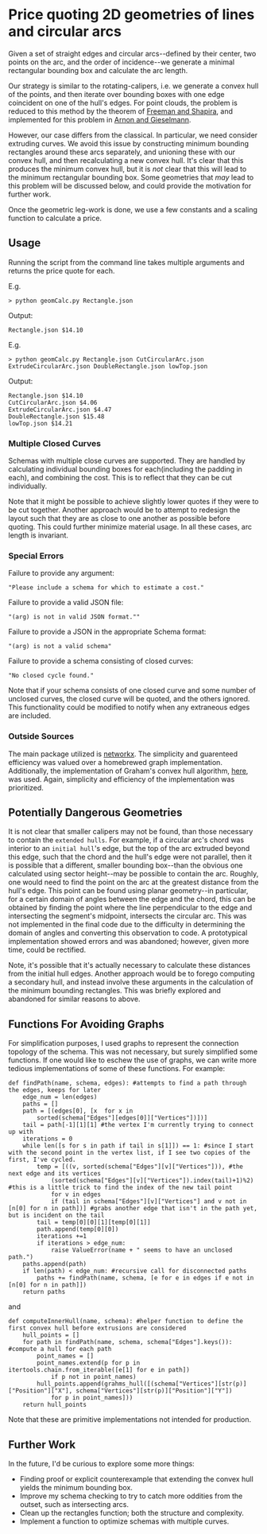 # Price quoting 2D geometries of lines and circular arcs

Given a set of straight edges and circular arcs--defined by their center, two points on the arc, and the order of incidence--we generate a minimal rectangular bounding box and calculate the arc length.

Our strategy is similar to the rotating-calipers, i.e. we generate a convex hull of the points, and then iterate over bounding boxes with one edge coincident on one of the hull's edges. For point clouds, the problem is reduced to this method by the theorem of [Freeman and Shapira](http://dl.acm.org/citation.cfm?id=360919), and implemented for this problem in [Arnon and Gieselmann](http://docs.lib.purdue.edu/cgi/viewcontent.cgi?article=1381&context=cstech). 

However, our case differs from the classical. In particular, we need consider extruding curves. We avoid this issue by constructing minimum bounding rectangles around these arcs separately, and unioning these with our convex hull, and then recalculating a new convex hull. It's clear that this produces the minimum convex hull, but it is *not* clear that this will lead to the minimum rectangular bounding box. Some geometries that *may* lead to this problem will be discussed below, and could provide the motivation for further work.

Once the geometric leg-work is done, we use a few constants and a scaling function to calculate a price. 

## Usage

Running the script from the command line takes multiple arguments and returns the price quote for each.

E.g.
```
> python geomCalc.py Rectangle.json
```

Output:
```
Rectangle.json $14.10
```

E.g.
```
> python geomCalc.py Rectangle.json CutCircularArc.json ExtrudeCircularArc.json DoubleRectangle.json lowTop.json
```

Output:
```
Rectangle.json $14.10
CutCircularArc.json $4.06
ExtrudeCircularArc.json $4.47
DoubleRectangle.json $15.48
lowTop.json $14.21
```

### Multiple Closed Curves

Schemas with multiple close curves are supported. They are handled by calculating individual bounding boxes for each(including the padding in each), and combining the cost. This is to reflect that they can be cut individually. 

Note that it might be possible to achieve slightly lower quotes if they were to be cut together. Another approach would be to attempt to redesign the layout such that they are as close to one another as possible before quoting. This could further minimize material usage. In all these cases, arc length is invariant. 

### Special Errors

Failure to provide any argument:
```
"Please include a schema for which to estimate a cost."
```

Failure to provide a valid JSON file:
```
"(arg) is not in valid JSON format.""
```

Failure to provide a JSON in the appropriate Schema format:
```
"(arg) is not a valid schema"
```

Failure to provide a schema consisting of closed curves:
```
"No closed cycle found."
```
Note that if your schema consists of one closed curve and some number of unclosed curves, the closed curve will be quoted, and the others ignored. This functionality could be modified to notify when any extraneous edges are included.

### Outside Sources

The main package utilized is [networkx](https://networkx.github.io/documentation/latest/index.html). The simplicity and guarenteed efficiency was valued over a homebrewed graph implementation. Additionally, the implementation of Graham's convex hull algorithm, [here](https://gist.github.com/tixxit/242402), was used. Again, simplicity and efficiency of the implementation was prioritized.

## Potentially Dangerous Geometries

It is not clear that smaller calipers may not be found, than those necessary to contain the `extended hulls`. For example, if a circular arc's chord was interior to an `initial hull`'s edge, but the top of the arc extruded beyond this edge, such that the chord and the hull's edge were not parallel, then it is possible that a different, smaller bounding box--than the obvious one calculated using sector height--may be possible to contain the arc. Roughly, one would need to find the point on the arc at the greatest distance from the hull's edge. This point can be found using planar geometry--in particular, for a certain domain of angles between the edge and the chord, this can be obtained by finding the point where the line perpendicular to the edge and intersecting the segment's midpoint, intersects the circular arc. This was not implemented in the final code due to the difficulty in determining the domain of angles and converting this observation to code. A prototypical implementation showed errors and was abandoned; however, given more time, could be rectified.

Note, it's possible that it's actually necessary to calculate these distances from the initial hull edges. Another approach would be to forego computing a secondary hull, and instead involve these arguments in the calculation of the minimum bounding rectangles. This was briefly explored and abandoned for similar reasons to above.

## Functions For Avoiding Graphs

For simplification purposes, I used graphs to represent the connection topology of the schema. This was not necessary, but surely simplified some functions. If one would like to eschew the use of graphs, we can write more tedious implementations of some of these functions. For example:

```
def findPath(name, schema, edges): #attempts to find a path through the edges, keeps for later
	edge_num = len(edges)
	paths = []
	path = [(edges[0], [x  for x in 
		sorted(schema["Edges"][edges[0]]["Vertices"])])]
	tail = path[-1][1][1] #the vertex I'm currently trying to connect up with
	iterations = 0
	while len([s for s in path if tail in s[1]]) == 1: #since I start with the second point in the vertex list, if I see two copies of the first, I've cycled.
		temp = [((v, sorted(schema["Edges"][v]["Vertices"])), #the next edge and its vertices
			(sorted(schema["Edges"][v]["Vertices"]).index(tail)+1)%2) #this is a little trick to find the index of the new tail point
			for v in edges  
			if (tail in schema["Edges"][v]["Vertices"] and v not in [n[0] for n in path])] #grabs another edge that isn't in the path yet, but is incident on the tail
		tail = temp[0][0][1][temp[0][1]]
		path.append(temp[0][0])
		iterations +=1
		if iterations > edge_num:
			raise ValueError(name + " seems to have an unclosed path.")
	paths.append(path)
	if len(path) < edge_num: #recursive call for disconnected paths
		paths += findPath(name, schema, [e for e in edges if e not in [n[0] for n in path]])
	return paths
```

and 

```
def computeInnerHull(name, schema): #helper function to define the first convex hull before extrusions are considered
	hull_points = []
	for path in findPath(name, schema, schema["Edges"].keys()): #compute a hull for each path
		point_names = [] 
		point_names.extend(p for p in itertools.chain.from_iterable([e[1] for e in path]) 
			if p not in point_names)
		hull_points.append(grahms_hull([(schema["Vertices"][str(p)]["Position"]["X"], schema["Vertices"][str(p)]["Position"]["Y"]) 
			for p in point_names]))
	return hull_points
```
Note that these are primitive implementations not intended for production.

## Further Work

In the future, I'd be curious to explore some more things:
- Finding proof or explicit counterexample that extending the convex hull yields the minimum bounding box.
- Improve my schema checking to try to catch more oddities from the outset, such as intersecting arcs.
- Clean up the rectangles function; both the structure and complexity.
- Implement a function to optimize schemas with multiple curves.